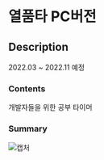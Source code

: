 # 열품타 PC버전

## Description

2022.03 ~ 2022.11 예정

### Contents
개발자들을 위한 공부 타이머

### Summary

![캡처](https://user-images.githubusercontent.com/87477702/158555301-70f615bb-66d9-4d28-b062-9d675982c927.PNG)




